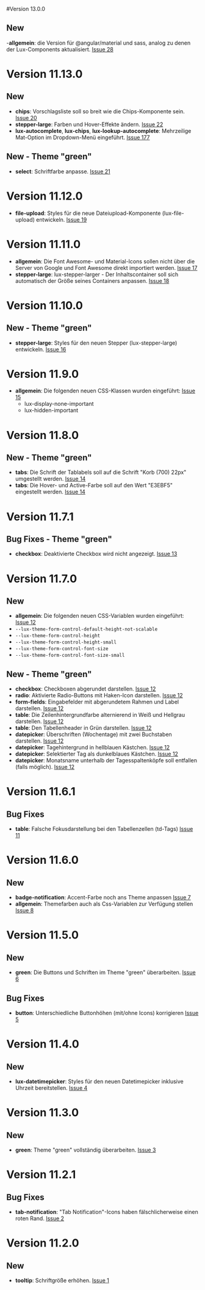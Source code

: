 #Version 13.0.0
## New
-**allgemein**: die Version für @angular/material und sass, analog zu denen der Lux-Components aktualisiert. [Issue 28](https://github.com/IHK-GfI/lux-components-theme/issues/28)

# Version 11.13.0
## New
- **chips**: Vorschlagsliste soll so breit wie die Chips-Komponente sein. [Issue 20](https://github.com/IHK-GfI/lux-components-theme/issues/20)
- **stepper-large**: Farben und Hover-Effekte ändern. [Issue 22](https://github.com/IHK-GfI/lux-components-theme/issues/22)
- **lux-autocomplete**, **lux-chips**, **lux-lookup-autocomplete**: Mehrzeilige Mat-Option im Dropdown-Menü eingeführt. [Issue 177](https://github.com/IHK-GfI/lux-components/issues/177)

## New - Theme "green"
- **select**: Schriftfarbe anpasse. [Issue 21](https://github.com/IHK-GfI/lux-components-theme/issues/21)

# Version 11.12.0
- **file-upload**: Styles für die neue Dateiupload-Komponente (lux-file-upload) entwickeln. [Issue 19](https://github.com/IHK-GfI/lux-components-theme/issues/19)

# Version 11.11.0
- **allgemein**: Die Font Awesome- und Material-Icons sollen nicht über die Server von Google und Font Awesome direkt importiert werden. [Issue 17](https://github.com/IHK-GfI/lux-components-theme/issues/17)
- **stepper-large**: lux-stepper-larger - Der Inhaltscontainer soll sich automatisch der Größe seines Containers anpassen. [Issue 18](https://github.com/IHK-GfI/lux-components-theme/issues/18)

# Version 11.10.0
## New - Theme "green"
- **stepper-large**: Styles für den neuen Stepper (lux-stepper-large) entwickeln. [Issue 16](https://github.com/IHK-GfI/lux-components-theme/issues/16)

# Version 11.9.0
- **allgemein**: Die folgenden neuen CSS-Klassen wurden eingeführt: [Issue 15](https://github.com/IHK-GfI/lux-components-theme/issues/15)
  - lux-display-none-important
  - lux-hidden-important
 
# Version 11.8.0
## New - Theme "green"
- **tabs**: Die Schrift der Tablabels soll auf die Schrift "Korb (700) 22px" umgestellt werden. [Issue 14](https://github.com/IHK-GfI/lux-components-theme/issues/14)
- **tabs**: Die Hover- und Active-Farbe soll auf den Wert "E3EBF5" eingestellt werden. [Issue 14](https://github.com/IHK-GfI/lux-components-theme/issues/14)

# Version 11.7.1
## Bug Fixes - Theme "green"
- **checkbox**: Deaktivierte Checkbox wird nicht angezeigt. [Issue 13](https://github.com/IHK-GfI/lux-components-theme/issues/13)

# Version 11.7.0
## New
- **allgemein**: Die folgenden neuen CSS-Variablen wurden eingeführt: [Issue 12](https://github.com/IHK-GfI/lux-components-theme/issues/12)
 - `--lux-theme-form-control-default-height-not-scalable` 
 - `--lux-theme-form-control-height`
 - `--lux-theme-form-control-height-small`
 - `--lux-theme-form-control-font-size`
 - `--lux-theme-form-control-font-size-small`

## New - Theme "green"
- **checkbox**: Checkboxen abgerundet darstellen. [Issue 12](https://github.com/IHK-GfI/lux-components-theme/issues/12)
- **radio**: Aktivierte Radio-Buttons mit Haken-Icon darstellen. [Issue 12](https://github.com/IHK-GfI/lux-components-theme/issues/12)
- **form-fields**: Eingabefelder mit abgerundetem Rahmen und Label darstellen. [Issue 12](https://github.com/IHK-GfI/lux-components-theme/issues/12)
- **table**: Die Zeilenhintergrundfarbe alternierend in Weiß und Hellgrau darstellen. [Issue 12](https://github.com/IHK-GfI/lux-components-theme/issues/12)
- **table**: Den Tabellenheader in Grün darstellen. [Issue 12](https://github.com/IHK-GfI/lux-components-theme/issues/12)
- **datepicker**: Überschriften (Wochentage) mit zwei Buchstaben darstellen. [Issue 12](https://github.com/IHK-GfI/lux-components-theme/issues/12)
- **datepicker**: Tagehintergrund in hellblauen Kästchen. [Issue 12](https://github.com/IHK-GfI/lux-components-theme/issues/12)
- **datepicker**: Selektierter Tag als dunkelblaues Kästchen. [Issue 12](https://github.com/IHK-GfI/lux-components-theme/issues/12)
- **datepicker**: Monatsname unterhalb der Tagesspaltenköpfe soll entfallen (falls möglich). [Issue 12](https://github.com/IHK-GfI/lux-components-theme/issues/12)

# Version 11.6.1
## Bug Fixes
- **table**: Falsche Fokusdarstellung bei den Tabellenzellen (td-Tags) [Issue 11](https://github.com/IHK-GfI/lux-components-theme/issues/11)

# Version 11.6.0
## New
- **badge-notification**: Accent-Farbe noch ans Theme anpassen [Issue 7](https://github.com/IHK-GfI/lux-components-theme/issues/7)
- **allgemein**: Themefarben auch als Css-Variablen zur Verfügung stellen [Issue 8](https://github.com/IHK-GfI/lux-components-theme/issues/8)

# Version 11.5.0
## New
- **green**: Die Buttons und Schriften im Theme "green" überarbeiten. [Issue 6](https://github.com/IHK-GfI/lux-components-theme/issues/6)

## Bug Fixes
- **button**: Unterschiedliche Buttonhöhen (mit/ohne Icons) korrigieren [Issue 5](https://github.com/IHK-GfI/lux-components-theme/issues/5)

# Version 11.4.0
## New
- **lux-datetimepicker**: Styles für den neuen Datetimepicker inklusive Uhrzeit bereitstellen. [Issue 4](https://github.com/IHK-GfI/lux-components/issues/4)

# Version 11.3.0
## New
- **green**: Theme "green" vollständig überarbeiten. [Issue 3](https://github.com/IHK-GfI/lux-components-theme/issues/3)

# Version 11.2.1
## Bug Fixes
- **tab-notification**: "Tab Notification"-Icons haben fälschlicherweise einen roten Rand. [Issue 2](https://github.com/IHK-GfI/lux-components-theme/issues/2)

# Version 11.2.0
## New
- **tooltip**: Schriftgröße erhöhen. [Issue 1](https://github.com/IHK-GfI/lux-components-theme/issues/1)

